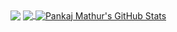 <img align="center" src="https://github-readme-stats.vercel.app/api/top-langs/?username=psmathur&theme=dark&count_private=true&show_icons=true" />


<a href="https://github.com/psmathur/psmathur">
  <img align="center" src="https://github-readme-stats.vercel.app/api/top-langs/?username=psmathur&hide=css,scss,html,tex&title_color=ffffff&text_color=c9cacc&icon_color=2bbc8a&bg_color=1d1f21&langs_count=3" />
</a>
<a href="https://github.com/psmathur/psmathur">
  <img align="center" src="https://github-readme-stats.vercel.app/api?username=psmathur&show_icons=true&line_height=27&count_private=true&title_color=ffffff&text_color=c9cacc&icon_color=2bbc8a&bg_color=1d1f21" alt="Pankaj Mathur's GitHub Stats" />
</a>



<!--
**psmathur/psmathur** is a ✨ _special_ ✨ repository because its `README.md` (this file) appears on your GitHub profile.

Here are some ideas to get you started:

- 🔭 I’m currently working on ...
- 🌱 I’m currently learning ...
- 👯 I’m looking to collaborate on ...
- 🤔 I’m looking for help with ...
- 💬 Ask me about ...
- 📫 How to reach me: ...
- 😄 Pronouns: ...
- ⚡ Fun fact: ...
-->
